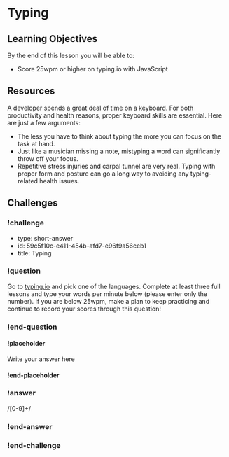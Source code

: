 # Typing

## Learning Objectives

By the end of this lesson you will be able to:

* Score 25wpm or higher on typing.io with JavaScript

## Resources

A developer spends a great deal of time on a keyboard. For both productivity and health reasons, proper keyboard skills are essential. Here are just a few arguments:

- The less you have to think about typing the more you can focus on the task at hand.
- Just like a musician missing a note, mistyping a word can significantly throw off your focus.
- Repetitive stress injuries and carpal tunnel are very real. Typing with proper form and posture can go a long way to avoiding any typing-related health issues.

## Challenges

<!-- Question -->

### !challenge

* type: short-answer
* id: 59c5f10c-e411-454b-afd7-e96f9a56ceb1
* title: Typing

### !question

Go to [typing.io](https://typing.io/lessons) and pick one of the languages. Complete at least three full lessons and type your words per minute below (please enter only the number). If you are below 25wpm, make a plan to keep practicing and continue to record your scores through this question!

### !end-question

#### !placeholder

Write your answer here

#### !end-placeholder

### !answer

/[0-9]+/

### !end-answer

### !end-challenge